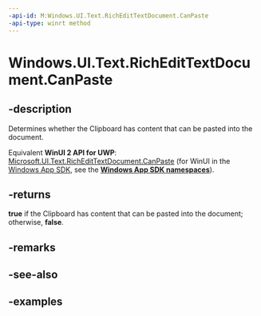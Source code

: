 ```yaml
---
-api-id: M:Windows.UI.Text.RichEditTextDocument.CanPaste
-api-type: winrt method
---
```


<!-- Method syntax.
public bool RichEditTextDocument.CanPaste()
-->

# Windows.UI.Text.RichEditTextDocument.CanPaste


## -description

Determines whether the Clipboard has content that can be pasted into the document.

Equivalent **WinUI 2 API for UWP**: [Microsoft.UI.Text.RichEditTextDocument.CanPaste](/windows/winui/api/microsoft.ui.text.richedittextdocument.canpaste) (for WinUI in the [Windows App SDK](/windows/apps/windows-app-sdk/), see the **[Windows App SDK namespaces](/windows/windows-app-sdk/api/winrt/)**).

## -returns

**true** if the Clipboard has content that can be pasted into the document; otherwise, **false**.

## -remarks

## -see-also

## -examples

